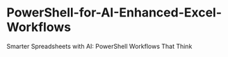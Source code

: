 # PowerShell-for-AI-Enhanced-Excel-Workflows
Smarter Spreadsheets with AI: PowerShell Workflows That Think

